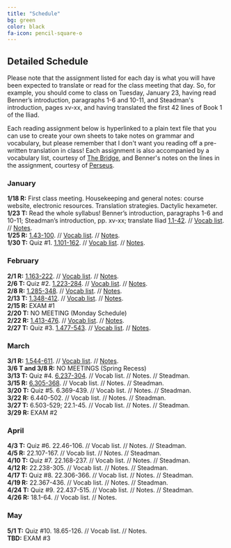 ```yaml
---
title: "Schedule"
bg: green
color: black
fa-icon: pencil-square-o
---
```


## Detailed Schedule
Please note that the assignment listed for each day is what you will have been expected to translate or read for the class meeting that day. So, for example, you should come to class on Tuesday, January 23, having read Benner’s introduction, paragraphs 1-6 and 10-11, and Steadman's introduction, pages xv-xx, and having translated the first 42 lines of Book 1 of the Iliad.  

Each reading assignment below is hyperlinked to a plain text file that you can use to create your own sheets to take notes on grammar and vocabulary, but please remember that I don't want you reading off a pre-written translation in class! Each assignment is also accompanied by a vocabulary list, courtesy of [The Bridge](http://bridge.haverford.edu), and Benner's notes on the lines in the assignment, courtesy of [Perseus](http://www.perseus.tufts.edu/hopper/text?doc=Perseus:text:1999.04.0083).

### January
**1/18 R:** First class meeting. Housekeeping and general notes: course website, electronic resources. Translation strategies. Dactylic hexameter.  
**1/23 T:** Read the whole syllabus! Benner’s introduction, paragraphs 1-6 and 10-11; Steadman’s introduction, pp. xv-xx; translate Iliad [1.1-42](https://dlibatique.github.io/files/plain_text/1-23_1.1-42.txt). // [Vocab list](https://dlibatique.github.io/files/bridge_vocab_lists/1-23_1.1-42.pdf). // [Notes](https://dlibatique.github.io/files/benner_notes/1-23_1.1-42.pdf).  
**1/25 R:** [1.43-100](https://dlibatique.github.io/files/plain_text/1-25_1.43-100.txt). // [Vocab list](https://dlibatique.github.io/files/bridge_vocab_lists/1-25_1.43-100.pdf). // [Notes](https://dlibatique.github.io/files/benner_notes/1-25_1.43-100.pdf).  
**1/30 T:** Quiz #1. [1.101-162](https://dlibatique.github.io/files/plain_text/1-30_1.101-162.txt). // [Vocab list](https://dlibatique.github.io/files/bridge_vocab_lists/1-30_1.101-162.pdf). // [Notes](https://dlibatique.github.io/files/benner_notes/1-30_1.101-162.pdf).  

### February
**2/1 R:** [1.163-222](https://dlibatique.github.io/files/plain_text/2-01_1.163-222.txt). // [Vocab list](https://dlibatique.github.io/files/bridge_vocab_lists/2-01_1.163-222.pdf). // [Notes](https://dlibatique.github.io/files/benner_notes/2-01_1.163-222.pdf).  
**2/6 T:** Quiz #2. [1.223-284](https://dlibatique.github.io/files/plain_text/2-06_1.223-284.txt). // [Vocab list](https://dlibatique.github.io/files/bridge_vocab_lists/2-06_1.223-284.pdf). // [Notes](https://dlibatique.github.io/files/benner_notes/2-06_1.223-284.pdf).  
**2/8 R:** [1.285-348](https://dlibatique.github.io/files/plain_text/2-06_1.223-284.txt). // [Vocab list](https://dlibatique.github.io/files/bridge_vocab_lists/2-08_1.285-348.pdf). // [Notes](https://dlibatique.github.io/files/benner_notes/2-08_1.285-348.pdf).  
**2/13 T:** [1.348-412](https://dlibatique.github.io/files/plain_text/2-13_1.348-412.txt). // [Vocab list](https://dlibatique.github.io/files/bridge_vocab_lists/2-13_1.348-412.pdf). // [Notes](https://dlibatique.github.io/files/benner_notes/2-13_1.348-412.pdf).  
**2/15 R:** EXAM #1  
**2/20 T:** NO MEETING (Monday Schedule)  
**2/22 R:** [1.413-476](https://dlibatique.github.io/files/plain_text/2-22_1.413-476.txt). // [Vocab list](https://dlibatique.github.io/files/bridge_vocab_lists/2-22_1.413-476.pdf). // [Notes](https://dlibatique.github.io/files/benner_notes/2-22_1.413-476.pdf).  
**2/27 T:** Quiz #3. [1.477-543](https://dlibatique.github.io/files/plain_text/2-27_1.477-543.txt). // [Vocab list](https://dlibatique.github.io/files/bridge_vocab_lists/2-27_1.477-543.pdf). // [Notes](https://dlibatique.github.io/files/benner_notes/2-27_1.477-543.pdf).  

### March
**3/1 R:** [1.544-611](https://dlibatique.github.io/files/plain_text/3-01_1.544-611.txt). // [Vocab list](https://dlibatique.github.io/files/bridge_vocab_lists/3-01_1.544-611.pdf). // [Notes](https://dlibatique.github.io/files/benner_notes/3-01_1.544-611.pdf).  
**3/6 T and 3/8 R:** NO MEETINGS (Spring Recess)  
**3/13 T:** Quiz #4. [6.237-304](https://dlibatique.github.io/files/plain_text/3-13_6.237-304.txt). // Vocab list. // Notes. // Steadman.  
**3/15 R:** [6.305-368](https://dlibatique.github.io/files/plain_text/3-15_6.305-368.txt). // Vocab list. // Notes. // Steadman.    
**3/20 T:** Quiz #5. 6.369-439. // Vocab list. // Notes. // Steadman.  
**3/22 R:** 6.440-502. // Vocab list. // Notes. // Steadman.  
**3/27 T:** 6.503-529; 22.1-45. // Vocab list. // Notes. // Steadman.  
**3/29 R:** EXAM #2  

### April
**4/3 T:** Quiz #6. 22.46-106. // Vocab list. // Notes. // Steadman.  
**4/5 R:** 22.107-167. // Vocab list. // Notes. // Steadman.  
**4/10 T:** Quiz #7. 22.168-237. // Vocab list. // Notes. // Steadman.  
**4/12 R:** 22.238-305. // Vocab list. // Notes. // Steadman.  
**4/17 T:** Quiz #8. 22.306-366. // Vocab list. // Notes. // Steadman.  
**4/19 R:** 22.367-436. // Vocab list. // Notes. // Steadman.  
**4/24 T:** Quiz #9. 22.437-515. // Vocab list. // Notes. // Steadman.  
**4/26 R:** 18.1-64. // Vocab list. // Notes.    

### May
**5/1 T:** Quiz #10. 18.65-126. // Vocab list. // Notes.  
**TBD:** EXAM #3
